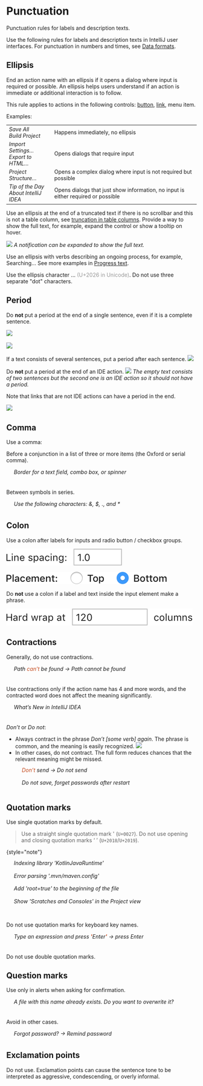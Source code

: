 <!-- Copyright 2000-2024 JetBrains s.r.o. and contributors. Use of this source code is governed by the Apache 2.0 license. -->

# Punctuation

<link-summary>Punctuation rules for labels and description texts.</link-summary>

Use the following rules for labels and description texts in IntelliJ user interfaces. For punctuation in numbers and times, see [Data formats](data_formats.md).

## Ellipsis
End an action name with an ellipsis if it opens a dialog where input is required or possible. An ellipsis helps users understand if an action is immediate or additional interaction is to follow.

<p>This rule applies to actions in the following controls: <a href="button.topic">button</a>, <a href="link.md">link</a>, menu item.</p>

<p>Examples:</p>
<table style="none">
<tr>
    <td>
        <i>Save All</i><br/>
        <i>Build Project</i>
    </td>
    <td>
        Happens immediately, no ellipsis
    </td>
</tr>
<tr>
    <td>
        <i>Import Settings…</i><br/>
        <i>Export to HTML…</i>
    </td>
    <td>
        Opens dialogs that require input
    </td>
</tr>
<tr>
    <td>
        <i>Project Structure…</i>
    </td>
    <td>
        Opens a complex dialog where input is not required but possible
    </td>
</tr>
<tr>
    <td>
        <i>Tip of the Day</i><br/>
        <i>About IntelliJ IDEA</i>
    </td>
    <td>
        Opens dialogs that just show information, no input is either required or possible
    </td>
</tr>
</table>

Use an ellipsis at the end of a truncated text if there is no scrollbar and this is not a table column, see [truncation in table columns](table.md#sizes-and-placement). Provide a way to show the full text, for example, expand the control or show a tooltip on hover.

![](2_01_truncated_text.png)
*A notification can be expanded to show the full text.*

Use an ellipsis with verbs describing an ongoing process, for example, Searching… See more examples in [Progress text](progress_text.md).

Use the ellipsis character … <span style="color: #999999;">(U+2026 in Unicode)</span>. Do not use three separate "dot" characters.


## Period
Do **not** put a period at the end of a single sentence, even if it is a complete sentence.

![](1_01_no_period_1.png)

![](1_01_no_period_2.png)

If a text consists of several sentences, put a period after each sentence.
![](1_02_periods_several_sentences.png)

Do **not** put a period at the end of an IDE action.
![](1_03_periods_action.png)
*The empty text consists of two sentences but the second one is an IDE action so it should not have a period.*

<p>Note that links that are not IDE actions can have a period in the end.</p>

![](1_04_period_navigation_link.png)


## Comma
<p>Use a comma:</p>

Before a conjunction in a list of three or more items (the Oxford or serial comma).
<p style="margin: 0 0 36px 20px;"><i>Border for a text field, combo box, or spinner</i></p>

Between symbols in series.
<p style="margin: 0 0 36px 20px;"><i>Use the following characters: &, $, ., and *</i></p>



## Colon
Use a colon after labels for inputs and radio button / checkbox groups.

![](../../../images/ui/input_field/label_noun.png)

![](../../../images/ui/radiobutton/radio_example.png)

Do **not** use a colon if a label and text inside the input element make a phrase.

![](../../../images/ui/input_field/label_sentence.png)


## Contractions
Generally, do not use contractions.
<p style="margin: 0 0 36px 20px;">
<i>Path <span style="color: #C3481B;">can’t</span> be found → Path cannot be found</i>
</p>

Use contractions only if the action name has 4 and more words, and the contracted word does not affect the meaning significantly.
<p style="margin: 0 0 36px 20px;">
<i>What’s New in IntelliJ IDEA</i>
</p>

*Don’t* or *Do not*:
* Always contract in the phrase *Don’t [some verb] again*. The phrase is common, and the meaning is easily recognized.
  ![](3_01_dont_ask_again.png)
* In other cases, do not contract. The full form reduces chances that the relevant meaning might be missed.
<p style="margin: -10px 0 36px 41px; line-height: 240%;">
<i><span style="color: #C3481B;">Don’t</span> send → Do not send</i><br/>
<i>Do not save, forget passwords after restart</i>
</p>


## Quotation marks
Use single quotation marks by default.

> Use a straight single quotation mark ' (`U+0027`). Do not use opening and closing quotation marks ‘ ’ (`U+2018`/`U+2019`).
>
{style="note"}

<p style="margin: -10px 0 36px 20px; line-height: 240%;">
<i>Indexing library 'KotlinJavaRuntime'<br/>
Error parsing '.mvn/maven.config'<br/>
Add 'root=true' to the beginning of the file<br/>
Show 'Scratches and Consoles' in the Project view</i>
</p>

Do not use quotation marks for keyboard key names.
<p style="margin: 0 0 36px 20px;">
<i>Type an expression and press <span style="color: #C3481B;"><b>'</b></span>Enter<span style="color: #C3481B;"><b>'</b></span> → press Enter</i>
</p>

Do not use double quotation marks.


## Question marks
Use only in alerts when asking for confirmation.
<p style="margin: 0 0 36px 20px;">
<i>A file with this name already exists. Do you want to overwrite it?</i>
</p>

Avoid in other cases.
<p style="margin: 0 0 36px 20px;">
<i>Forgot password? → Remind password</i>
</p>


## Exclamation points
Do not use. Exclamation points can cause the sentence tone to be interpreted as aggressive, condescending, or overly informal.
